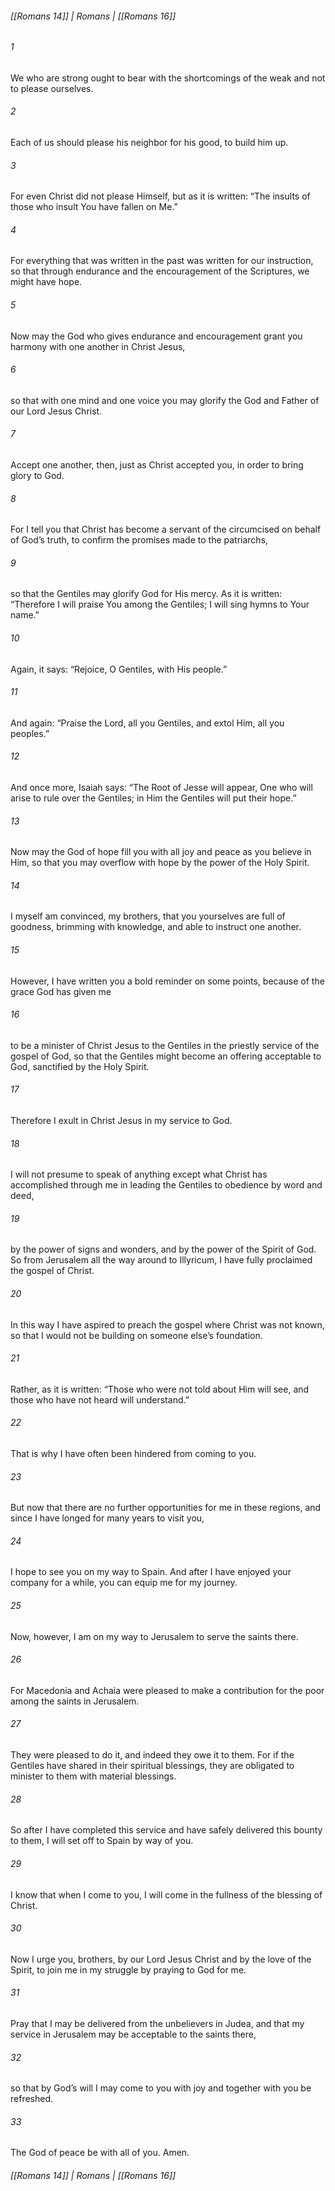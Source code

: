 ###### [[Romans 14]] | Romans | [[Romans 16]]

###### 1
We who are strong ought to bear with the shortcomings of the weak and not to please ourselves.
###### 2
Each of us should please his neighbor for his good, to build him up.
###### 3
For even Christ did not please Himself, but as it is written: “The insults of those who insult You have fallen on Me.”
###### 4
For everything that was written in the past was written for our instruction, so that through endurance and the encouragement of the Scriptures, we might have hope.
###### 5
Now may the God who gives endurance and encouragement grant you harmony with one another in Christ Jesus,
###### 6
so that with one mind and one voice you may glorify the God and Father of our Lord Jesus Christ.
###### 7
Accept one another, then, just as Christ accepted you, in order to bring glory to God.
###### 8
For I tell you that Christ has become a servant of the circumcised on behalf of God’s truth, to confirm the promises made to the patriarchs,
###### 9
so that the Gentiles may glorify God for His mercy. As it is written: “Therefore I will praise You among the Gentiles; I will sing hymns to Your name.”
###### 10
Again, it says: “Rejoice, O Gentiles, with His people.”
###### 11
And again: “Praise the Lord, all you Gentiles, and extol Him, all you peoples.”
###### 12
And once more, Isaiah says: “The Root of Jesse will appear, One who will arise to rule over the Gentiles; in Him the Gentiles will put their hope.”
###### 13
Now may the God of hope fill you with all joy and peace as you believe in Him, so that you may overflow with hope by the power of the Holy Spirit.
###### 14
I myself am convinced, my brothers, that you yourselves are full of goodness, brimming with knowledge, and able to instruct one another.
###### 15
However, I have written you a bold reminder on some points, because of the grace God has given me
###### 16
to be a minister of Christ Jesus to the Gentiles in the priestly service of the gospel of God, so that the Gentiles might become an offering acceptable to God, sanctified by the Holy Spirit.
###### 17
Therefore I exult in Christ Jesus in my service to God.
###### 18
I will not presume to speak of anything except what Christ has accomplished through me in leading the Gentiles to obedience by word and deed,
###### 19
by the power of signs and wonders, and by the power of the Spirit of God. So from Jerusalem all the way around to Illyricum, I have fully proclaimed the gospel of Christ.
###### 20
In this way I have aspired to preach the gospel where Christ was not known, so that I would not be building on someone else’s foundation.
###### 21
Rather, as it is written: “Those who were not told about Him will see, and those who have not heard will understand.”
###### 22
That is why I have often been hindered from coming to you.
###### 23
But now that there are no further opportunities for me in these regions, and since I have longed for many years to visit you,
###### 24
I hope to see you on my way to Spain. And after I have enjoyed your company for a while, you can equip me for my journey.
###### 25
Now, however, I am on my way to Jerusalem to serve the saints there.
###### 26
For Macedonia and Achaia were pleased to make a contribution for the poor among the saints in Jerusalem.
###### 27
They were pleased to do it, and indeed they owe it to them. For if the Gentiles have shared in their spiritual blessings, they are obligated to minister to them with material blessings.
###### 28
So after I have completed this service and have safely delivered this bounty to them, I will set off to Spain by way of you.
###### 29
I know that when I come to you, I will come in the fullness of the blessing of Christ.
###### 30
Now I urge you, brothers, by our Lord Jesus Christ and by the love of the Spirit, to join me in my struggle by praying to God for me.
###### 31
Pray that I may be delivered from the unbelievers in Judea, and that my service in Jerusalem may be acceptable to the saints there,
###### 32
so that by God’s will I may come to you with joy and together with you be refreshed.
###### 33
The God of peace be with all of you. Amen.

###### [[Romans 14]] | Romans | [[Romans 16]]
